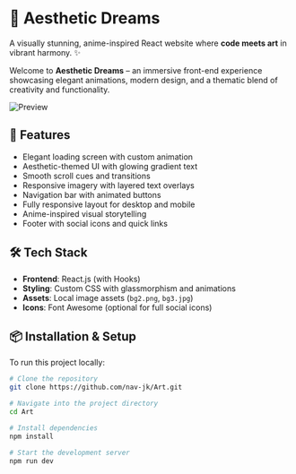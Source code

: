 # 🌸 Aesthetic Dreams

A visually stunning, anime-inspired React website where **code meets art** in vibrant harmony. ✨

Welcome to **Aesthetic Dreams** – an immersive front-end experience showcasing elegant animations, modern design, and a thematic blend of creativity and functionality.

![Preview](./assets/bg2.png)

## 🚀 Features

-  Elegant loading screen with custom animation
-  Aesthetic-themed UI with glowing gradient text
-  Smooth scroll cues and transitions
-  Responsive imagery with layered text overlays
-  Navigation bar with animated buttons
-  Fully responsive layout for desktop and mobile
-  Anime-inspired visual storytelling
-  Footer with social icons and quick links

## 🛠 Tech Stack

- **Frontend**: React.js (with Hooks)
- **Styling**: Custom CSS with glassmorphism and animations
- **Assets**: Local image assets (`bg2.png`, `bg3.jpg`)
- **Icons**: Font Awesome (optional for full social icons)

## 📦 Installation & Setup

To run this project locally:

```bash
# Clone the repository
git clone https://github.com/nav-jk/Art.git

# Navigate into the project directory
cd Art

# Install dependencies
npm install

# Start the development server
npm run dev
